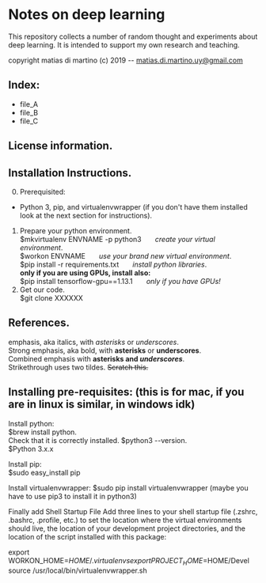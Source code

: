# Notes on deep learning  

This repository collects a number of random thought and experiments about deep learning. It is intended to support my own research and teaching.  

copyright matias di martino (c) 2019 -- matias.di.martino.uy@gmail.com  


## Index:
* file_A
* file_B
* file_C


## License information.

## Installation Instructions.
0. Prerequisited:
- Python 3, pip, and virtualenvwrapper (if you don't have them installed look at the next section for instructions). 
1. Prepare your python environment.  
$mkvirtualenv ENVNAME -p python3 &nbsp; &nbsp; &nbsp; _create your virtual environment_.  
$workon ENVNAME &nbsp; &nbsp; &nbsp; _use your brand new virtual environment_.  
$pip install -r requirements.txt &nbsp; &nbsp; &nbsp; _install python libraries_.  
**only if you are using GPUs, install also:**  
$pip install tensorflow-gpu==1.13.1 &nbsp; &nbsp; &nbsp; _only if you have GPUs!_  
2. Get our code.  
$git clone XXXXXX  

## References.

emphasis, aka italics, with *asterisks* or _underscores_.  
Strong emphasis, aka bold, with **asterisks** or __underscores__.  
Combined emphasis with **asterisks and _underscores_**.  
Strikethrough uses two tildes. ~~Scratch this.~~  


## Installing pre-requisites: (this is for mac, if you are in linux is similar, in windows idk)
Install python:  
$brew install python.  
Check that it is correctly installed. 
$python3 --version.     
$Python 3.x.x     

Install pip:  
$sudo easy_install pip    

Install virtualenvwrapper:
$sudo pip install virtualenvwrapper   (maybe you have to use pip3 to install it in python3)

Finally add Shell Startup File
Add three lines to your shell startup file (.zshrc, .bashrc, .profile, etc.) to set the location where the virtual environments should live, the location of your development project directories, and the location of the script installed with this package:

export WORKON_HOME=$HOME/.virtualenvs
export PROJECT_HOME=$HOME/Devel
source /usr/local/bin/virtualenvwrapper.sh
